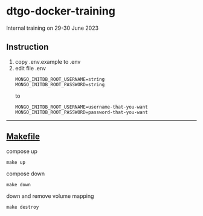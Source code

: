 # dtgo-docker-training
Internal training on 29-30 June 2023

## Instruction
1. copy .env.example to .env
2. edit file .env
    ```
    MONGO_INITDB_ROOT_USERNAME=string
    MONGO_INITDB_ROOT_PASSWORD=string
    ```
    to
    ```
    MONGO_INITDB_ROOT_USERNAME=username-that-you-want
    MONGO_INITDB_ROOT_PASSWORD=password-that-you-want
    ```
---
## [Makefile](https://makefiletutorial.com/)

compose up
```
make up
```
compose down
```
make down
```
down and remove volume mapping
```
make destroy
```